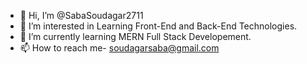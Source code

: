 - 👋 Hi, I’m @SabaSoudagar2711
- 👀 I’m interested in Learning Front-End and Back-End Technologies.
- 🌱 I’m currently learning MERN Full Stack Developement.
- 📫 How to reach me- soudagarsaba@gmail.com

<!---
SabaSoudagar2711/SabaSoudagar2711 is a ✨ special ✨ repository because its `README.md` (this file) appears on your GitHub profile.
You can click the Preview link to take a look at your changes.
--->

